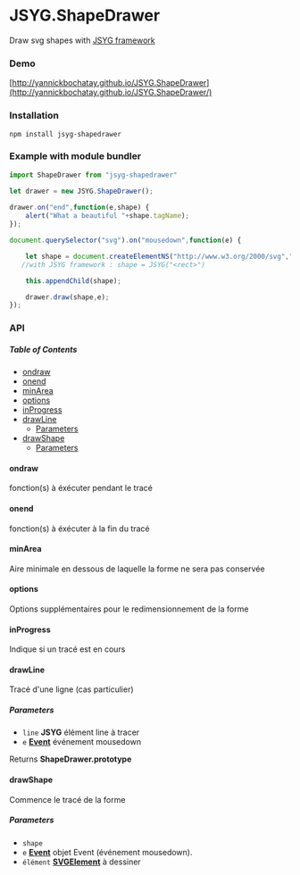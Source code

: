 # JSYG.ShapeDrawer

Draw svg shapes with [JSYG framework](https://github.com/YannickBochatay/JSYG)

### Demo

[http://yannickbochatay.github.io/JSYG.ShapeDrawer](http://yannickbochatay.github.io/JSYG.ShapeDrawer/)

### Installation

```shell
npm install jsyg-shapedrawer
```

### Example with module bundler

```javascript
import ShapeDrawer from "jsyg-shapedrawer"

let drawer = new JSYG.ShapeDrawer();
        
drawer.on("end",function(e,shape) {
    alert("What a beautiful "+shape.tagName);
});

document.querySelector("svg").on("mousedown",function(e) {

    let shape = document.createElementNS("http://www.w3.org/2000/svg","rect");
   //with JSYG framework : shape = JSYG("<rect>")

    this.appendChild(shape);

    drawer.draw(shape,e);
});
```

### API

<!-- Generated by documentation.js. Update this documentation by updating the source code. -->

##### Table of Contents

*   [ondraw](#ondraw)
*   [onend](#onend)
*   [minArea](#minarea)
*   [options](#options)
*   [inProgress](#inprogress)
*   [drawLine](#drawline)
    *   [Parameters](#parameters)
*   [drawShape](#drawshape)
    *   [Parameters](#parameters-1)

#### ondraw

fonction(s) à éxécuter pendant le tracé

#### onend

fonction(s) à éxécuter à la fin du tracé

#### minArea

Aire minimale en dessous de laquelle la forme ne sera pas conservée

#### options

Options supplémentaires pour le redimensionnement de la forme

#### inProgress

Indique si un tracé est en cours

#### drawLine

Tracé d'une ligne (cas particulier)

##### Parameters

*   `line` **JSYG** élément line à tracer
*   `e` **[Event](https://developer.mozilla.org/docs/Web/API/Event)** événement mousedown

Returns **ShapeDrawer.prototype**&#x20;

#### drawShape

Commence le tracé de la forme

##### Parameters

*   `shape` &#x20;
*   `e` **[Event](https://developer.mozilla.org/docs/Web/API/Event)** objet Event (événement mousedown).
*   `élément` **[SVGElement](https://developer.mozilla.org/docs/Web/SVG/Element/animate)** à dessiner
